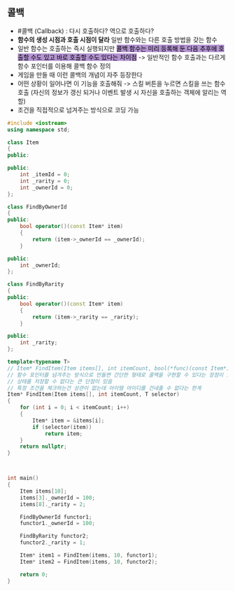 ## 콜백
- #콜백 (Callback) : 다시 호출하다? 역으로 호출하다?
- **함수의 생성 시점과 호출 시점이 달라** 일반 함수와는 다른 호출 방법을 갖는 함수
- 일반 함수는 호출하는 즉시 실행되지만 <mark style="background: #824CB496;">콜백 함수는 미리 등록해 둔 다음 추후에 호출할 수도 있고 바로 호출할 수도 있다는 차이점</mark> -> 일반적인 함수 호출과는 다르게 함수 포인터를 이용해 콜백 함수 정의
- 게임을 만들 때 이런 콜백의 개념이 자주 등장한다
- 어떤 상황이 일어나면 이 기능을 호출해줘 -> 스킬 버튼을 누르면 스킬을 쓰는 함수 호출 (자신의 정보가 갱신 되거나 이벤트 발생 시 자신을 호출하는 객체에 알리는 역할)
- 조건을 직접적으로 넘겨주는 방식으로 코딩 가능

```cpp
#include <iostream>
using namespace std;

class Item
{
public:

public:
    int _itemId = 0;
    int _rarity = 0;
    int _ownerId = 0;
};

class FindByOwnerId
{
public:
    bool operator()(const Item* item)
    {
        return (item->_ownerId == _ownerId);
    }

public:
    int _ownerId;
};

class FindByRarity
{
public:
    bool operator()(const Item* item)
    {
        return (item->_rarity == _rarity);
    }

public:
    int _rarity;
};

template<typename T>
// Item* FindItem(Item items[], int itemCount, bool(*func)(const Item*))
// 함수 포인터를 넘겨주는 방식으로 만들면 간단한 형태로 콜백을 구현할 수 있다는 장점이 있지만
// 상태를 저장할 수 없다는 큰 단점이 있음
// 특정 조건을 체크하는건 상관이 없는데 아이템 아이디를 건네줄 수 없다는 한계
Item* FindItem(Item items[], int itemCount, T selector)
{
    for (int i = 0; i < itemCount; i++)
    {
        Item* item = &items[i];
        if (selector(item))
            return item;
    }
    return nullptr;
}



int main()
{
    Item items[10];
    items[3]._ownerId = 100;
    items[8]._rarity = 2;

    FindByOwnerId functor1;
    functor1._ownerId = 100;

    FindByRarity functor2;
    functor2._rarity = 1;

    Item* item1 = FindItem(items, 10, functor1);
    Item* item2 = FindItem(items, 10, functor2);

    return 0;
}


```
